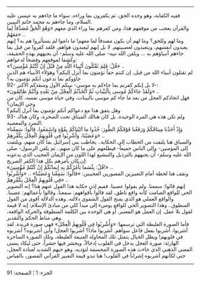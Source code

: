 ------------------------------------------------------------------------

ففيه الكفاية، وهو وحده الحق، ثم يكفرون بما وراءه. سواء ما جاءهم به عيسى
عليه السلام، وما جاءهم به محمد خاتم النبيين.  
والقرآن يعجب من موقفهم هذا، ومن كفرهم بما وراء الذي معهم «وَهُوَ الْحَقُّ مُصَدِّقاً
لِما مَعَهُمْ» ..  
وما لهم وللحق؟ وما لهم أن يكون مصدقاً لما معهم! ما داموا لم يستأثروا هم
به؟ إنهم يعبدون أنفسهم، ويتعبدون لعصبيتهم. لا بل إنهم ليعبدون هواهم،
فلقد كفروا من قبل بما جاءهم أنبياؤهم به ... ويلقن الله نبيه- صلى الله
عليه وسلم- أن يجبههم بهذه الحقيقة، وكشفا لموقفهم وفضحاً لدعواهم:  
«قُلْ: فَلِمَ تَقْتُلُونَ أَنْبِياءَ اللَّهِ مِنْ قَبْلُ إِنْ كُنْتُمْ مُؤْمِنِينَ؟» ..  
لم تقتلون أنبياء الله من قبل، إن كنتم حقاً تؤمنون بما أنزل إليكم؟ وهؤلاء
الأنبياء هم الذين جاؤوكم بما تدعون أنكم تؤمنون به؟  
92- لا بل إنكم كفرتم بما جاءكم به موسى- نبيكم الأول ومنقذكم الأكبر-:  
«وَلَقَدْ جاءَكُمْ مُوسى بِالْبَيِّناتِ ثُمَّ اتَّخَذْتُمُ الْعِجْلَ مِنْ بَعْدِهِ وَأَنْتُمْ ظالِمُونَ» ..  
فهل اتخاذكم العجل من بعد ما جاء كم موسى بالبينات، وفي حياة موسى نفسه،
كان من وحي الإيمان؟  
وهل يتفق هذا مع دعواكم أنكم تؤمنون بما أنزل إليكم؟  
93- ولم تكن هذه هي المرة الوحيدة. بل كان هنالك الميثاق تحت الصخرة، وكان
هناك التمرد والمعصية:  
«وَإِذْ أَخَذْنا مِيثاقَكُمْ وَرَفَعْنا فَوْقَكُمُ الطُّورَ: خُذُوا ما آتَيْناكُمْ بِقُوَّةٍ وَاسْمَعُوا،
قالُوا: سَمِعْنا وَعَصَيْنا، وَأُشْرِبُوا فِي قُلُوبِهِمُ الْعِجْلَ بِكُفْرِهِمْ» ..  
والسياق هنا يلتفت من الخطاب إلى الحكاية.. يخاطب بني إسرائيل بما كان
منهم، ويلتفت إلى المؤمنين- وإلى الناس جميعاً- فيطلعهم على ما كان منهم..
ثم يلقن الرسول- صلى الله عليه وسلم- أن يجبههم بالترذيل والتبشيع لهذا
اللون من الإيمان العجيب الذي يدعونه إن كان يأمرهم بكل هذا الكفر
الصريح:  
«قُلْ: بِئْسَما يَأْمُرُكُمْ بِهِ إِيمانُكُمْ إِنْ كُنْتُمْ مُؤْمِنِينَ!» ..  
ونقف هنا لحظة أمام التعبيرين المصورين العجيبين: «قالُوا: سَمِعْنا وَعَصَيْنا» ..
«وَأُشْرِبُوا فِي قُلُوبِهِمُ الْعِجْلَ بِكُفْرِهِمْ» ..  
إنهم قالوا: سمعنا. ولم يقولوا عصينا. ففيم إذن حكاية هذا القول عنهم هنا؟
إنه التصوير الحي للواقع الصامت كأنه واقع ناطق، لقد قالوا بأفواههم:
سمعنا. وقالوا بأعمالهم: عصينا. والواقع العملي هو الذي يمنح القول الشفوي
دلالته. وهذه الدلالة أقوى من القول المنطوق.. وهذا التصوير الحي للواقع
يومىء إلى مبدأ كلي من مبادئ الإسلام: إنه لا قيمة لقول بلا عمل. إن العمل
هو المعتبر. أو هي الوحدة بين الكلمة المنطوقة والحركة الواقعة، وهي مناط
الحكم والتقدير.  
فأما الصورة الغليظة التي ترسمها: «وَأُشْرِبُوا فِي قُلُوبِهِمُ الْعِجْلَ» فهي صورة
فريدة. لقد أشربوا، أشربوا بفعل فاعل سواهم. أشربوا ماذا؟ أشربوا العجل!
وأين أشربوه؟ أشربوه في قلوبهم! ويظل الخيال يتمثل تلك المحاولة العنيفة
الغليظة، وتلك الصورة الساخرة الهازئة: صورة العجل يدخل في القلوب إدخالاً،
ويحشر فيها حشراً، حتى ليكاد ينسى المعنى الذهني الذي جاءت هذه الصورة
المجسمة لتؤديه، وهو حبهم الشديد لعبادة العجل، حتى لكأنهم أشربوه إشراباً
في القلوب! هنا تبدو قيمة التعبير القرآني المصور، بالقياس

------------------------------------------------------------------------

الجزء: 1 ¦ الصفحة: 91

